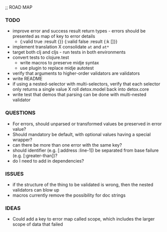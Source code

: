 ;; ROAD MAP

### TODO
 - improve error and success result return types - errors should be presented as map of key to error details
   - {:valid true :result {}}  {:valid false :result {:k []}}
 - implement translation
 X consolidate ```at``` and ```at*```
 - target both clj and cljs - run tests in both environments
 - convert tests to clojure.test
    - write macros to preserve midje syntax
    - use plugin to replace midje autotest
 - verify that arguments to higher-order validators are validators
 - write README
 - if using a nested-selector with multi-selectors, verify that each selector only returns a single value
 X roll detox.model back into detox.core
 - write test that demos that parsing can be done with multi-nested validator

### QUESTIONS
 - For errors, should unparsed or transformed values be preserved in error value?
 - Should mandatory be default, with optional values having a special wrapper?
 - can there be more than one error with the same key?
 - should identifier (e.g. [:address :line-1]) be separated from base failure (e.g. [:greater-than])?
 - do I need to add in dependencies?

### ISSUES
 - if the structure of the thing to be validated is wrong, then the nested validators can blow up
 - macros currently remove the possibility for doc strings


### IDEAS
 - Could add a key to error map called scope, which includes the larger scope of data that failed